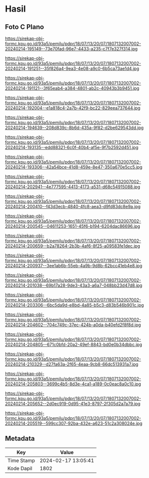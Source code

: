 # Hasil

## Foto C Plano

https://sirekap-obj-formc.kpu.go.id/93a5/pemilu/pdpr/18/07/13/20/07/1807132007002-20240214-195149--73e70fad-96e7-4433-a235-c7f7e327f314.jpg

https://sirekap-obj-formc.kpu.go.id/93a5/pemilu/pdpr/18/07/13/20/07/1807132007002-20240214-191251--35f826a4-9ea3-4e08-a9c0-6b5ca73ae1d4.jpg

https://sirekap-obj-formc.kpu.go.id/93a5/pemilu/pdpr/18/07/13/20/07/1807132007002-20240214-191121--3f65eab4-a384-4801-ab2c-40943b3b9451.jpg

https://sirekap-obj-formc.kpu.go.id/93a5/pemilu/pdpr/18/07/13/20/07/1807132007002-20240214-192004--e1a818c4-2a7b-42f9-bc22-829eea737644.jpg

https://sirekap-obj-formc.kpu.go.id/93a5/pemilu/pdpr/18/07/13/20/07/1807132007002-20240214-194639--208d839c-8b6d-435a-9f82-d2be629543dd.jpg

https://sirekap-obj-formc.kpu.go.id/93a5/pemilu/pdpr/18/07/13/20/07/1807132007002-20240214-193135--edd88321-6c0f-40b4-af5e-9f7b2592d451.jpg

https://sirekap-obj-formc.kpu.go.id/93a5/pemilu/pdpr/18/07/13/20/07/1807132007002-20240214-193306--42a54bce-41d8-459e-8e47-350a670e5cc5.jpg

https://sirekap-obj-formc.kpu.go.id/93a5/pemilu/pdpr/18/07/13/20/07/1807132007002-20240214-202941--4e777595-4413-4173-a531-d68c54915088.jpg

https://sirekap-obj-formc.kpu.go.id/93a5/pemilu/pdpr/18/07/13/20/07/1807132007002-20240214-200410--f43d3ecb-4840-4fc8-aea3-d9fd83dc8e9a.jpg

https://sirekap-obj-formc.kpu.go.id/93a5/pemilu/pdpr/18/07/13/20/07/1807132007002-20240214-200545--04611253-1651-45f6-b194-6204dac86696.jpg

https://sirekap-obj-formc.kpu.go.id/93a5/pemilu/pdpr/18/07/13/20/07/1807132007002-20240214-200659--b2a78264-2b3b-4af6-8f25-a09583fe1dec.jpg

https://sirekap-obj-formc.kpu.go.id/93a5/pemilu/pdpr/18/07/13/20/07/1807132007002-20240214-200937--3ee1ab6b-55eb-4a9b-9d8b-62bcc41eb4e8.jpg

https://sirekap-obj-formc.kpu.go.id/93a5/pemilu/pdpr/18/07/13/20/07/1807132007002-20240214-201038--69b17a28-9de3-43a3-a6a7-048bb23d47d8.jpg

https://sirekap-obj-formc.kpu.go.id/93a5/pemilu/pdpr/18/07/13/20/07/1807132007002-20240214-203306--6bc5da9d-e8bd-4a85-b5c3-d83b546b901c.jpg

https://sirekap-obj-formc.kpu.go.id/93a5/pemilu/pdpr/18/07/13/20/07/1807132007002-20240214-204602--704c749c-37ec-424b-a0da-b40efd2f8f8d.jpg

https://sirekap-obj-formc.kpu.go.id/93a5/pemilu/pdpr/18/07/13/20/07/1807132007002-20240214-204805--671c0bfd-20a2-49ef-8843-bd0e0b34dbbc.jpg

https://sirekap-obj-formc.kpu.go.id/93a5/pemilu/pdpr/18/07/13/20/07/1807132007002-20240214-210329--d27fa63a-2f65-4eaa-9cb8-66dc513931a7.jpg

https://sirekap-obj-formc.kpu.go.id/93a5/pemilu/pdpr/18/07/13/20/07/1807132007002-20240214-205803--3699c4b5-8d3e-4ca1-a189-0c0eac8a0c10.jpg

https://sirekap-obj-formc.kpu.go.id/93a5/pemilu/pdpr/18/07/13/20/07/1807132007002-20240214-205652--2d0ec919-0d95-41e3-8797-2f305d2a7a79.jpg

https://sirekap-obj-formc.kpu.go.id/93a5/pemilu/pdpr/18/07/13/20/07/1807132007002-20240214-205519--599cc307-92ba-432e-a623-51c2a308024e.jpg


## Metadata

| Key        | Value               |
| ---------- | ------------------- |
| Time Stamp | 2024-02-17 13:05:41 |
| Kode Dapil | 1802                |



